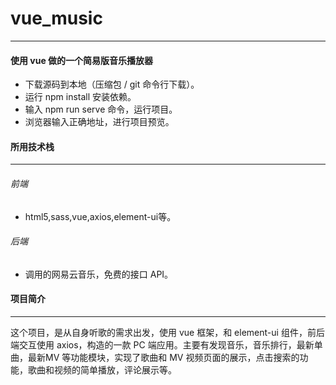 # vue_music
***
#### 使用 vue 做的一个简易版音乐播放器
- 下载源码到本地（压缩包 / git 命令行下载）。
- 运行 npm install 安装依赖。
- 输入 npm run serve 命令，运行项目。
- 浏览器输入正确地址，进行项目预览。
#### 所用技术栈
***
###### 前端
- html5,sass,vue,axios,element-ui等。
###### 后端
- 调用的网易云音乐，免费的接口 API。
#### 项目简介
***
这个项目，是从自身听歌的需求出发，使用 vue 框架，和 element-ui 组件，前后端交互使用 axios，构造的一款 PC 端应用。主要有发现音乐，音乐排行，最新单曲，最新MV 等功能模块，实现了歌曲和 MV 视频页面的展示，点击搜索的功能，歌曲和视频的简单播放，评论展示等。
